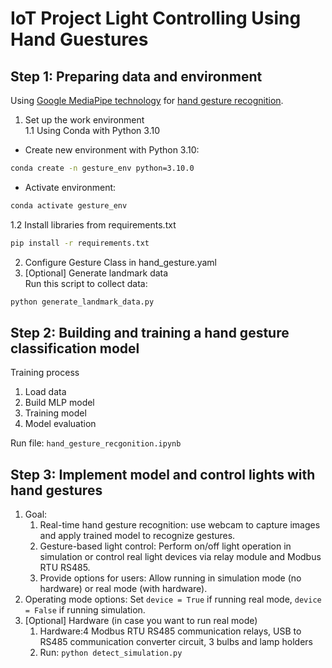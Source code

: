 # IoT Project Light Controlling Using Hand Guestures


## Step 1: Preparing data and environment
Using [Google MediaPipe technology](https://ai.google.dev/edge/mediapipe/solutions/guide) for [hand gesture recognition](https://github.com/google-ai-edge/mediapipe/blob/master/docs/solutions/hands.md).
1. Set up the work environment \
1.1 Using Conda with Python 3.10
- Create new environment with Python 3.10:
```bash
conda create -n gesture_env python=3.10.0
```
- Activate environment:
```bash
conda activate gesture_env
```
1.2 Install libraries from requirements.txt
```bash
pip install -r requirements.txt
```
2. Configure Gesture Class in hand_gesture.yaml
3. [Optional] Generate landmark data \
Run this script to collect data:
```bash
python generate_landmark_data.py
```

## Step 2: Building and training a hand gesture classification model
Training process
1. Load data
2. Build MLP model
3. Training model
4. Model evaluation

Run file: `hand_gesture_recgonition.ipynb`

## Step 3: Implement model and control lights with hand gestures
1. Goal:
   1. Real-time hand gesture recognition: use webcam to capture images and apply trained model to recognize gestures.
   2. Gesture-based light control: Perform on/off light operation in simulation or control real light devices via relay module and Modbus RTU RS485.
   3. Provide options for users: Allow running in simulation mode (no hardware) or real mode (with hardware).
2. Operating mode options: Set `device = True` if running real mode, `device = False` if running simulation.
3. [Optional] Hardware (in case you want to run real mode)
   1. Hardware:4 Modbus RTU RS485 communication relays, USB to RS485 communication converter circuit, 3 bulbs and lamp holders
   2. Run:
	`python detect_simulation.py`

